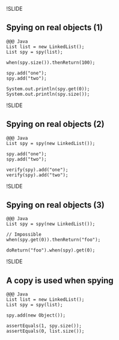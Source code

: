 !SLIDE
## Spying on real objects (1)
	@@@ Java
	List list = new LinkedList();
	List spy = spy(list);

	when(spy.size()).thenReturn(100);

	spy.add("one");
	spy.add("two");

	System.out.println(spy.get(0));
	System.out.println(spy.size());

!SLIDE
## Spying on real objects (2)
	@@@ Java
	List spy = spy(new LinkedList());

	spy.add("one");
	spy.add("two");

	verify(spy).add("one");
	verify(spy).add("two");

!SLIDE
## Spying on real objects (3)
	@@@ Java
	List spy = spy(new LinkedList());

	// Impossible
	when(spy.get(0)).thenReturn("foo");

	doReturn("foo").when(spy).get(0);

!SLIDE
## A copy is used when spying
	@@@ Java
	List list = new LinkedList();
	List spy = spy(list);

	spy.add(new Object());

	assertEquals(1, spy.size());
	assertEquals(0, list.size());
